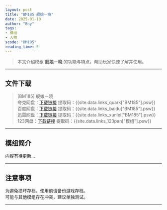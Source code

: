 ```yaml
---
layout: post
title: "BM185 舰娘－晓"
date: 2025-01-10
author: "Bny"
tags: 
- 模组
- 人物
scode: "BM185"
reading_time: 5
---
```


> 本文介绍模组 **舰娘－晓** 的功能与特点，帮助玩家快速了解并使用。

---

## 文件下载

> [BM185] 舰娘－晓  
夸克网盘：[下载链接]({{site.data.links_quark["BM185"].url}}) 提取码：{{site.data.links_quark["BM185"].psw}}  
百度网盘：[下载链接]({{site.data.links_baidu["BM185"].url}}) 提取码：{{site.data.links_baidu["BM185"].psw}}  
迅雷网盘：[下载链接]({{site.data.links_xunlei["BM185"].url}}) 提取码：{{site.data.links_xunlei["BM185"].psw}}  
123网盘：[下载链接]({{site.data.links_123pan["模组"].url}}) 提取码：{{site.data.links_123pan["模组"].psw}}  

---

## 模组简介

>  
内容有待更新...  

---

## 注意事项

>  
为避免损坏存档，使用前请备份游戏存档。  
可能与其他模组存在冲突，建议单独测试。  

---

